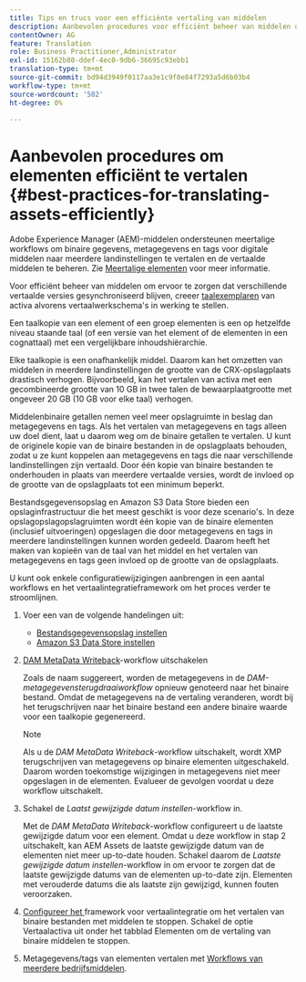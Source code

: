 ```yaml
---
title: Tips en trucs voor een efficiënte vertaling van middelen
description: Aanbevolen procedures voor efficiënt beheer van middelen om verschillende vertaalde versies te synchroniseren en vertaalworkflows te stroomlijnen.
contentOwner: AG
feature: Translation
role: Business Practitioner,Administrator
exl-id: 15162b80-ddef-4ec0-9db6-36695c93ebb1
translation-type: tm+mt
source-git-commit: bd94d3949f0117aa3e1c9f0e84f7293a5d6b03b4
workflow-type: tm+mt
source-wordcount: '502'
ht-degree: 0%

---
```


# Aanbevolen procedures om elementen efficiënt te vertalen {#best-practices-for-translating-assets-efficiently}

Adobe Experience Manager (AEM)-middelen ondersteunen meertalige workflows om binaire gegevens, metagegevens en tags voor digitale middelen naar meerdere landinstellingen te vertalen en de vertaalde middelen te beheren. Zie [Meertalige elementen](multilingual-assets.md) voor meer informatie.

Voor efficiënt beheer van middelen om ervoor te zorgen dat verschillende vertaalde versies gesynchroniseerd blijven, creeer [taalexemplaren](preparing-assets-for-translation.md) van activa alvorens vertaalwerkschema&#39;s in werking te stellen.

Een taalkopie van een element of een groep elementen is een op hetzelfde niveau staande taal (of een versie van het element of de elementen in een cognattaal) met een vergelijkbare inhoudshiërarchie.

Elke taalkopie is een onafhankelijk middel. Daarom kan het omzetten van middelen in meerdere landinstellingen de grootte van de CRX-opslagplaats drastisch verhogen. Bijvoorbeeld, kan het vertalen van activa met een gecombineerde grootte van 10 GB in twee talen de bewaarplaatgrootte met ongeveer 20 GB (10 GB voor elke taal) verhogen.

Middelenbinaire getallen nemen veel meer opslagruimte in beslag dan metagegevens en tags. Als het vertalen van metagegevens en tags alleen uw doel dient, laat u daarom weg om de binaire getallen te vertalen. U kunt de originele kopie van de binaire bestanden in de opslagplaats behouden, zodat u ze kunt koppelen aan metagegevens en tags die naar verschillende landinstellingen zijn vertaald. Door één kopie van binaire bestanden te onderhouden in plaats van meerdere vertaalde versies, wordt de invloed op de grootte van de opslagplaats tot een minimum beperkt.

Bestandsgegevensopslag en Amazon S3 Data Store bieden een opslaginfrastructuur die het meest geschikt is voor deze scenario&#39;s. In deze opslagopslagopslagruimten wordt één kopie van de binaire elementen (inclusief uitvoeringen) opgeslagen die door metagegevens en tags in meerdere landinstellingen kunnen worden gedeeld. Daarom heeft het maken van kopieën van de taal van het middel en het vertalen van metagegevens en tags geen invloed op de grootte van de opslagplaats.

U kunt ook enkele configuratiewijzigingen aanbrengen in een aantal workflows en het vertaalintegratieframework om het proces verder te stroomlijnen.

1. Voer een van de volgende handelingen uit:

   * [Bestandsgegevensopslag instellen](/help/sites-deploying/data-store-config.md)
   * [Amazon S3 Data Store instellen](/help/sites-deploying/data-store-config.md)

1. [DAM MetaData Writeback](/help/sites-administering/workflow-offloader.md#disable-offloading)-workflow uitschakelen

   Zoals de naam suggereert, worden de metagegevens in de *DAM-metagegevensterugdraaiworkflow* opnieuw genoteerd naar het binaire bestand. Omdat de metagegevens na de vertaling veranderen, wordt bij het terugschrijven naar het binaire bestand een andere binaire waarde voor een taalkopie gegenereerd.

   >[!NOTE]
   >
   >Als u de *DAM MetaData Writeback*-workflow uitschakelt, wordt XMP terugschrijven van metagegevens op binaire elementen uitgeschakeld. Daarom worden toekomstige wijzigingen in metagegevens niet meer opgeslagen in de elementen. Evalueer de gevolgen voordat u deze workflow uitschakelt.

1. Schakel de *Laatst gewijzigde datum instellen*-workflow in.

   Met de *DAM MetaData Writeback*-workflow configureert u de laatste gewijzigde datum voor een element. Omdat u deze workflow in stap 2 uitschakelt, kan AEM Assets de laatste gewijzigde datum van de elementen niet meer up-to-date houden. Schakel daarom de *Laatste gewijzigde datum instellen*-workflow in om ervoor te zorgen dat de laatste gewijzigde datums van de elementen up-to-date zijn. Elementen met verouderde datums die als laatste zijn gewijzigd, kunnen fouten veroorzaken.

1. [Configureer het ](/help/sites-administering/tc-tic.md) framework voor vertaalintegratie om het vertalen van binaire bestanden met middelen te stoppen. Schakel de optie Vertaalactiva uit onder het tabblad Elementen om de vertaling van binaire middelen te stoppen.
1. Metagegevens/tags van elementen vertalen met [Workflows van meerdere bedrijfsmiddelen](multilingual-assets.md).
